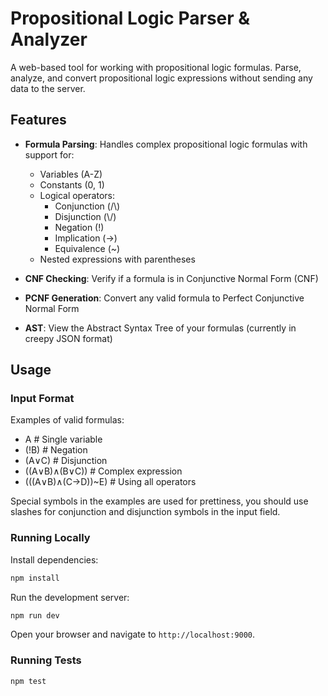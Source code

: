 # Propositional Logic Parser & Analyzer

A web-based tool for working with propositional logic formulas. Parse, analyze, and convert propositional logic expressions without sending any data to the server.

## Features

- **Formula Parsing**: Handles complex propositional logic formulas with support for:
  - Variables (A-Z)
  - Constants (0, 1)
  - Logical operators:
    - Conjunction (/\\)
    - Disjunction (\\/)
    - Negation (!)
    - Implication (->)
    - Equivalence (~)
  - Nested expressions with parentheses

- **CNF Checking**: Verify if a formula is in Conjunctive Normal Form (CNF)
- **PCNF Generation**: Convert any valid formula to Perfect Conjunctive Normal Form
- **AST**: View the Abstract Syntax Tree of your formulas (currently in creepy JSON format)

## Usage

### Input Format

Examples of valid formulas:

- A # Single variable
- (!B) # Negation
- (A∨C) # Disjunction
- ((A∨B)∧(B∨C)) # Complex expression
- (((A∨B)∧(C->D))~E) # Using all operators

Special symbols in the examples are used for prettiness, you should use slashes for conjunction and disjunction symbols in the input field.

### Running Locally

Install dependencies:

```bash
npm install
```

Run the development server:

```bash
npm run dev
```

Open your browser and navigate to `http://localhost:9000`.

### Running Tests

```bash
npm test
```
